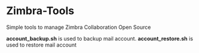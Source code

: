# Zimbra-Tools
Simple tools to manage Zimbra Collaboration Open Source

<b>account_backup.sh</b> is used to backup mail account.
<b>account_restore.sh</b> is used to restore mail account
